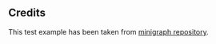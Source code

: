 ## Credits

This test example has been taken from [minigraph repository](https://github.com/lh3/minigraph/tree/master/test).

